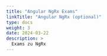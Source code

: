 ```yaml
---
title: "Angular NgRx Exams"
linkTitle: "Angular NgRx (optional)"
type: docs
weight: 3
date: 2024-03-22
description: >
  Exams zu NgRx
---
```

